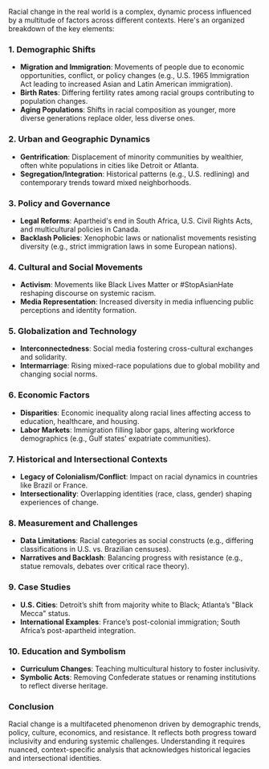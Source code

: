 Racial change in the real world is a complex, dynamic process influenced by a multitude of factors across different contexts. Here's an organized breakdown of the key elements:

### 1. **Demographic Shifts**
   - **Migration and Immigration**: Movements of people due to economic opportunities, conflict, or policy changes (e.g., U.S. 1965 Immigration Act leading to increased Asian and Latin American immigration).
   - **Birth Rates**: Differing fertility rates among racial groups contributing to population changes.
   - **Aging Populations**: Shifts in racial composition as younger, more diverse generations replace older, less diverse ones.

### 2. **Urban and Geographic Dynamics**
   - **Gentrification**: Displacement of minority communities by wealthier, often white populations in cities like Detroit or Atlanta.
   - **Segregation/Integration**: Historical patterns (e.g., U.S. redlining) and contemporary trends toward mixed neighborhoods.

### 3. **Policy and Governance**
   - **Legal Reforms**: Apartheid's end in South Africa, U.S. Civil Rights Acts, and multicultural policies in Canada.
   - **Backlash Policies**: Xenophobic laws or nationalist movements resisting diversity (e.g., strict immigration laws in some European nations).

### 4. **Cultural and Social Movements**
   - **Activism**: Movements like Black Lives Matter or #StopAsianHate reshaping discourse on systemic racism.
   - **Media Representation**: Increased diversity in media influencing public perceptions and identity formation.

### 5. **Globalization and Technology**
   - **Interconnectedness**: Social media fostering cross-cultural exchanges and solidarity.
   - **Intermarriage**: Rising mixed-race populations due to global mobility and changing social norms.

### 6. **Economic Factors**
   - **Disparities**: Economic inequality along racial lines affecting access to education, healthcare, and housing.
   - **Labor Markets**: Immigration filling labor gaps, altering workforce demographics (e.g., Gulf states' expatriate communities).

### 7. **Historical and Intersectional Contexts**
   - **Legacy of Colonialism/Conflict**: Impact on racial dynamics in countries like Brazil or France.
   - **Intersectionality**: Overlapping identities (race, class, gender) shaping experiences of change.

### 8. **Measurement and Challenges**
   - **Data Limitations**: Racial categories as social constructs (e.g., differing classifications in U.S. vs. Brazilian censuses).
   - **Narratives and Backlash**: Balancing progress with resistance (e.g., statue removals, debates over critical race theory).

### 9. **Case Studies**
   - **U.S. Cities**: Detroit’s shift from majority white to Black; Atlanta’s "Black Mecca" status.
   - **International Examples**: France’s post-colonial immigration; South Africa’s post-apartheid integration.

### 10. **Education and Symbolism**
   - **Curriculum Changes**: Teaching multicultural history to foster inclusivity.
   - **Symbolic Acts**: Removing Confederate statues or renaming institutions to reflect diverse heritage.

### Conclusion
Racial change is a multifaceted phenomenon driven by demographic trends, policy, culture, economics, and resistance. It reflects both progress toward inclusivity and enduring systemic challenges. Understanding it requires nuanced, context-specific analysis that acknowledges historical legacies and intersectional identities.
